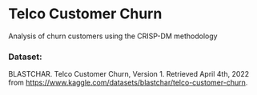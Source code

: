 # Telco Customer Churn

Analysis of churn customers using the CRISP-DM methodology

### Dataset:
BLASTCHAR. Telco Customer Churn, Version 1. Retrieved April 4th, 2022 from https://www.kaggle.com/datasets/blastchar/telco-customer-churn.
